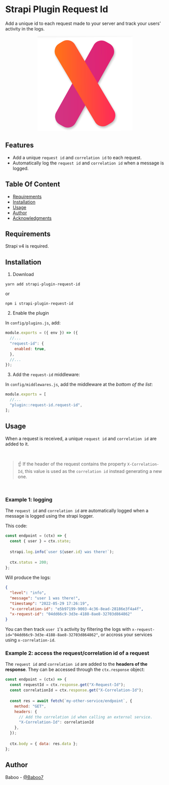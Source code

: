 # Strapi Plugin Request Id

Add a unique id to each request made to your server and track your users' activity in the logs.

<p align="center">
  <img src="./doc/logo.png" alt="UI" width="300"/>
</p>

## Features

- Add a unique `request id` and `correlation id` to each request.
- Automatically log the `request id` and `correlation id` when a message is logged.

## Table Of Content

- [Requirements](#requirements)
- [Installation](#installation)
- [Usage](#usage)
- [Author](#author)
- [Acknowledgments](#acknowledgments)

## Requirements

Strapi v4 is required.

## Installation

1. Download

```
yarn add strapi-plugin-request-id
```

or

```
npm i strapi-plugin-request-id
```

2. Enable the plugin

In `config/plugins.js`, add:

```js
module.exports = ({ env }) => ({
  //...
  "request-id": {
    enabled: true,
  },
  //...
});
```

3. Add the `request-id` middleware:

In `config/middlewares.js`, add the middleware at the _bottom of the list_:

```js
module.exports = [
  //...
  "plugin::request-id.request-id",
];
```

## Usage

When a request is received, a unique `request id` and `correlation id` are added to it.

<br/>

> ☝️ If the header of the request contains the property `X-Correlation-Id`, this value is used as the `correlation id` instead generating a new one.

<br/>

### Example 1: logging

The `request id` and `correlation id` are automatically logged when a message is logged using the strapi logger.

This code:

```js
const endpoint = (ctx) => {
  const { user } = ctx.state;

  strapi.log.info(`user ${user.id} was there!`);

  ctx.status = 200;
};
```

Will produce the logs:

```json
{
  "level": "info",
  "message": "user 1 was there!",
  "timestamp": "2022-05-29 17:26:19",
  "x-correlation-id": "e5b97199-9003-4c36-8ead-28186e3f4a4f",
  "x-request-id": "04dd66c9-3d3e-4188-8ae8-32703d864862"
}
```

You can then track `user 1`'s activity by filtering the logs with `x-request-id="04dd66c9-3d3e-4188-8ae8-32703d864862"`, or accross your services using `x-correlation-id`.

### Example 2: access the request/correlation id of a request

The `request id` and `correlation id` are added to the **headers of the response**. They can be accessed through the `ctx.response` object:

```js
const endpoint = (ctx) => {
  const requestId = ctx.response.get("X-Request-Id");
  const correlationId = ctx.response.get("X-Correlation-Id");

  const res = await fetch(`my-other-service/endpoint`, {
    method: "GET",
    headers: {
      // Add the correlation id when calling an external service.
      "X-Correlation-Id": correlationId
    },
  });

  ctx.body = { data: res.data };
};
```

## Author

Baboo - [@Baboo7](https://github.com/Baboo7)
